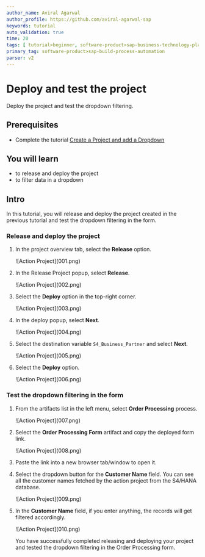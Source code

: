 ```yaml
---
author_name: Aviral Agarwal
author_profile: https://github.com/aviral-agarwal-sap
keywords: tutorial
auto_validation: true
time: 20
tags: [ tutorial>beginner, software-product>sap-business-technology-platform, tutorial>free-tier]
primary_tag: software-product>sap-build-process-automation
parser: v2
---
```


# Deploy and test the project
<!-- description --> Deploy the project and test the dropdown filtering.

## Prerequisites
- Complete the tutorial [Create a Project and add a Dropdown](spa-dropdown-value-help-filtering)

## You will learn
- to release and deploy the project
- to filter data in a dropdown

## Intro
In this tutorial, you will release and deploy the project created in the previous tutorial and test the dropdown filtering in the form.

### Release and deploy the project

1. In the project overview tab, select the **Release** option.

    <!-- border -->![Action Project](001.png)

1.  In the Release Project popup, select **Release**.

    <!-- border -->![Action Project](002.png)

1.  Select the **Deploy** option in the top-right corner.

    <!-- border -->![Action Project](003.png)

1.  In the deploy popup, select **Next**.

    <!-- border -->![Action Project](004.png)

1.  Select the destination variable `S4_Business_Partner` and select **Next**.

    <!-- border -->![Action Project](005.png)

1.  Select the **Deploy** option.

    <!-- border -->![Action Project](006.png)

### Test the dropdown filtering in the form

1. From the artifacts list in the left menu, select **Order Processing** process.

    <!-- border -->![Action Project](007.png)

2. Select the **Order Processing Form** artifact and copy the deployed form link.

    <!-- border -->![Action Project](008.png)

3. Paste the link into a new browser tab/window to open it.

4. Select the dropdown button for the **Customer Name** field. You can see all the customer names fetched by the action project from the S4/HANA database.

    <!-- border -->![Action Project](009.png)

5. In the **Customer Name** field, if you enter anything, the records will get filtered accordingly.

    <!-- border -->![Action Project](010.png)

    You have successfully completed releasing and deploying your project and tested the dropdown filtering in the Order Processing form.
